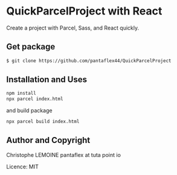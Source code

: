 # QuickParcelProject with React

Create a project with Parcel, Sass, and React quickly.

## Get package

```bash
$ git clone https://github.com/pantaflex44/QuickParcelProject
```

## Installation and Uses

```bash
npm install
npx parcel index.html
```

and build package

```bash
npx parcel build index.html
```

## Author and Copyright

Christophe LEMOINE
pantaflex at tuta point io

Licence: MIT
